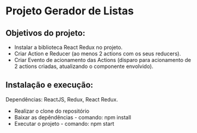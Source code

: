 # Projeto Gerador de Listas

## Objetivos do projeto:
* Instalar a biblioteca React Redux no projeto.
* Criar Action e Reducer (ao menos 2 actions com os seus reducers).
* Criar Evento de acionamento das Actions (disparo para acionamento de 2 actions criadas, atualizando o componente envolvido).

## Instalação e execução:
Dependências: ReactJS, Redux, React Redux.

* Realizar o clone do repositório
* Baixar as depêndências - comando: npm install
* Executar o projeto - comando: npm start